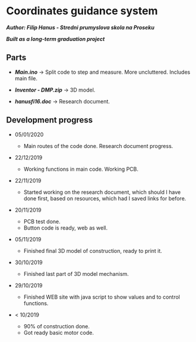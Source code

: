 # Coordinates guidance system
***Author: Filip Hanus - Stredni prumyslova skola na Proseku***

***Built as a long-term graduation project***

## Parts

* ***Main.ino***    -> Split code to step and measure. More uncluttered. Includes main file.

* ***Inventor - DMP.zip***    -> 3D model.

* ***hanusfi16.doc***        -> Research document.


## Development progress
* 05/01/2020
    * Main routes of the code done. Research document progress.
 
* 22/12/2019
    * Working functions in main code. Working PCB. 

* 22/11/2019
    * Started working on the research document, which should I have done first, based on resources, which had I saved links for before.

* 20/11/2019
    * PCB test done.
    * Button code is ready, web as well.

* 05/11/2019
    * Finished final 3D model of construction, ready to print it. 

* 30/10/2019
    * Finished last part of 3D model mechanism. 

* 29/10/2019
    * Finished WEB site with java script to show values and to control functions.
    
* < 10/2019
    * 90% of construction done.
    * Got ready basic motor code.




